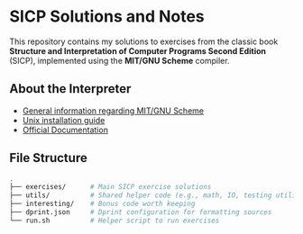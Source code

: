 # SICP Solutions and Notes

This repository contains my solutions to exercises from the classic book
**Structure and Interpretation of Computer Programs Second Edition** (SICP),
implemented using the **MIT/GNU Scheme** compiler.

## About the Interpreter

- [General information regarding MIT/GNU Scheme](https://www.gnu.org/software/mit-scheme/)
- [Unix installation guide](https://www.gnu.org/software/mit-scheme/documentation/stable/mit-scheme-user/Unix-Installation.html)
- [Official Documentation](https://www.gnu.org/software/mit-scheme/documentation/stable/mit-scheme-user/)

## File Structure

```bash
.
├── exercises/      # Main SICP exercise solutions
├── utils/          # Shared helper code (e.g., math, IO, testing utilities)
├── interesting/    # Bonus code worth keeping
├── dprint.json     # Dprint configuration for formatting sources
└── run.sh          # Helper script to run exercises
```
